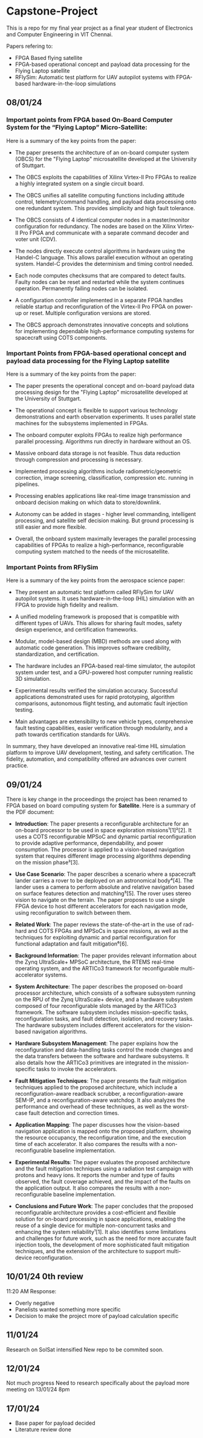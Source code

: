 # Capstone-Project
This is a repo for my final year project as a final year student of Electronics and Computer Engineering in VIT Chennai.

Papers refering to:
- FPGA Based flying satellite
- FPGA-based operational concept and payload data processing for the Flying Laptop satellite
- RFlySim: Automatic test platform for UAV autopilot systems with FPGA-based hardware-in-the-loop simulations

## 08/01/24
### Important points from FPGA based On-Board Computer System for the “Flying Laptop” Micro-Satellite:
Here is a summary of the key points from the paper:

- The paper presents the architecture of an on-board computer system (OBCS) for the "Flying Laptop" microsatellite developed at the University of Stuttgart. 

- The OBCS exploits the capabilities of Xilinx Virtex-II Pro FPGAs to realize a highly integrated system on a single circuit board.

- The OBCS unifies all satellite computing functions including attitude control, telemetry/command handling, and payload data processing onto one redundant system. This provides simplicity and high fault tolerance.  

- The OBCS consists of 4 identical computer nodes in a master/monitor configuration for redundancy. The nodes are based on the Xilinx Virtex-II Pro FPGA and communicate with a separate command decoder and voter unit (CDV).

- The nodes directly execute control algorithms in hardware using the Handel-C language. This allows parallel execution without an operating system. Handel-C provides the determinism and timing control needed.

- Each node computes checksums that are compared to detect faults. Faulty nodes can be reset and restarted while the system continues operation. Permanently failing nodes can be isolated.

- A configuration controller implemented in a separate FPGA handles reliable startup and reconfiguration of the Virtex-II Pro FPGA on power-up or reset. Multiple configuration versions are stored.

- The OBCS approach demonstrates innovative concepts and solutions for implementing dependable high-performance computing systems for spacecraft using COTS components.


### Important Points from FPGA-based operational concept and payload data processing for the Flying Laptop satellite
Here is a summary of the key points from the paper:

- The paper presents the operational concept and on-board payload data processing design for the "Flying Laptop" microsatellite developed at the University of Stuttgart.

- The operational concept is flexible to support various technology demonstrations and earth observation experiments. It uses parallel state machines for the subsystems implemented in FPGAs.

- The onboard computer exploits FPGAs to realize high performance parallel processing. Algorithms run directly in hardware without an OS.

- Massive onboard data storage is not feasible. Thus data reduction through compression and processing is necessary. 

- Implemented processing algorithms include radiometric/geometric correction, image screening, classification, compression etc. running in pipelines.

- Processing enables applications like real-time image transmission and onboard decision making on which data to store/downlink.

- Autonomy can be added in stages - higher level commanding, intelligent processing, and satellite self decision making. But ground processing is still easier and more flexible.

- Overall, the onboard system maximally leverages the parallel processing capabilities of FPGAs to realize a high-performance, reconfigurable computing system matched to the needs of the microsatellite.


### Important Points from RFlySim
Here is a summary of the key points from the aerospace science paper:

- They present an automatic test platform called RFlySim for UAV autopilot systems. It uses hardware-in-the-loop (HIL) simulation with an FPGA to provide high fidelity and realism.

- A unified modeling framework is proposed that is compatible with different types of UAVs. This allows for sharing fault modes, safety design experience, and certification frameworks.

- Modular, model-based design (MBD) methods are used along with automatic code generation. This improves software credibility, standardization, and certification.

- The hardware includes an FPGA-based real-time simulator, the autopilot system under test, and a GPU-powered host computer running realistic 3D simulation.

- Experimental results verified the simulation accuracy. Successful applications demonstrated uses for rapid prototyping, algorithm comparisons, autonomous flight testing, and automatic fault injection testing.

- Main advantages are extensibility to new vehicle types, comprehensive fault testing capabilities, easier verification through modularity, and a path towards certification standards for UAVs.

In summary, they have developed an innovative real-time HIL simulation platform to improve UAV development, testing, and safety certification. The fidelity, automation, and compatibility offered are advances over current practice.


## 09/01/24
There is key change in the proceedings the project has been renamed to FPGA based on board computing system for **Satellite**. 
Here is a summary of the PDF document:

- **Introduction**: The paper presents a reconfigurable architecture for an on-board processor to be used in space exploration missions¹[1]²[2]. It uses a COTS reconfigurable MPSoC and dynamic partial reconfiguration to provide adaptive performance, dependability, and power consumption. The processor is applied to a vision-based navigation system that requires different image processing algorithms depending on the mission phase³[3].
  
- **Use Case Scenario**: The paper describes a scenario where a spacecraft lander carries a rover to be deployed on an astronomical body⁴[4]. The lander uses a camera to perform absolute and relative navigation based on surface features detection and matching⁵[5]. The rover uses stereo vision to navigate on the terrain. The paper proposes to use a single FPGA device to host different accelerators for each navigation mode, using reconfiguration to switch between them.
  
- **Related Work**: The paper reviews the state-of-the-art in the use of rad-hard and COTS FPGAs and MPSoCs in space missions, as well as the techniques for exploiting dynamic and partial reconfiguration for functional adaptation and fault mitigation⁶[6].
  
- **Background Information**: The paper provides relevant information about the Zynq UltraScale+ MPSoC architecture, the RTEMS real-time operating system, and the ARTICo3 framework for reconfigurable multi-accelerator systems.
  
- **System Architecture**: The paper describes the proposed on-board processor architecture, which consists of a software subsystem running on the RPU of the Zynq UltraScale+ device, and a hardware subsystem composed of four reconfigurable slots managed by the ARTICo3 framework. The software subsystem includes mission-specific tasks, reconfiguration tasks, and fault detection, isolation, and recovery tasks. The hardware subsystem includes different accelerators for the vision-based navigation algorithms.
  
- **Hardware Subsystem Management**: The paper explains how the reconfiguration and data-handling tasks control the mode changes and the data transfers between the software and hardware subsystems. It also details how the ARTICo3 primitives are integrated in the mission-specific tasks to invoke the accelerators.
  
- **Fault Mitigation Techniques**: The paper presents the fault mitigation techniques applied to the proposed architecture, which include a reconfiguration-aware readback scrubber, a reconfiguration-aware SEM-IP, and a reconfiguration-aware watchdog. It also analyzes the performance and overhead of these techniques, as well as the worst-case fault detection and correction times.
  
- **Application Mapping**: The paper discusses how the vision-based navigation application is mapped onto the proposed platform, showing the resource occupancy, the reconfiguration time, and the execution time of each accelerator. It also compares the results with a non-reconfigurable baseline implementation.
  
- **Experimental Results**: The paper evaluates the proposed architecture and the fault mitigation techniques using a radiation test campaign with protons and heavy ions. It reports the number and type of faults observed, the fault coverage achieved, and the impact of the faults on the application output. It also compares the results with a non-reconfigurable baseline implementation.
  
- **Conclusions and Future Work**: The paper concludes that the proposed reconfigurable architecture provides a cost-efficient and flexible solution for on-board processing in space applications, enabling the reuse of a single device for multiple non-concurrent tasks and enhancing the system reliability¹[1]. It also identifies some limitations and challenges for future work, such as the need for more accurate fault injection tools, the development of more sophisticated fault mitigation techniques, and the extension of the architecture to support multi-device reconfiguration.


## 10/01/24 0th review
11:20 AM
Response:
- Overly negative
- Panelists wanted something more specific
- Decision to make the project more of payload calculation specific


## 11/01/24
Research on SolSat intensified
New repo to be commited soon.


## 12/01/24
Not much progress
Need to research specifically about the payload more
meeting on 13/01/24 8pm

## 17/01/24
- Base paper for payload decided
- Literature review done
